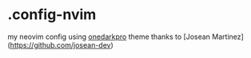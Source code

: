 # .config-nvim
my neovim config using
[onedarkpro](https://github.com/olimorris/onedarkpro.nvim) theme
thanks to [Josean Martinez] (https://github.com/josean-dev)
